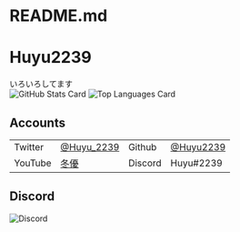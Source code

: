 # README.md
# Huyu2239

いろいろしてます  
![GitHub Stats Card](https://github-readme-stats.vercel.app/api?username=Huyu2239&count_private=true&show_icons=true&theme=dark)
![Top Languages Card](https://github-readme-stats.vercel.app/api/top-langs/?username=Huyu2239&layout=compact&theme=dark)


## Accounts

|         |                                                                   |         |                                           | 
| ------- | ----------------------------------------------------------------- | ------- | ----------------------------------------- | 
| Twitter | [@Huyu_2239](https://twitter.com/Huyu_2239)                       | Github  | [@Huyu2239](https://github.com/Huyu2239)  | 
| YouTube | [冬優](https://www.youtube.com/channel/UCYJ6p3qRttSC_7cjxhd0HlQ)  | Discord | Huyu#2239                                 | 

## Discord
![Discord](https://discord.c99.nl/widget/theme-1/637868010157244449.png)
